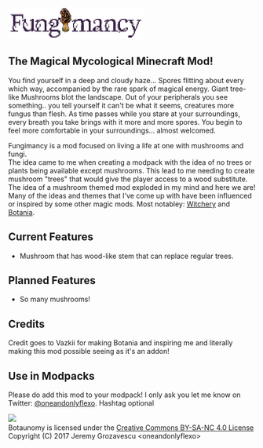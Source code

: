 ![](src/main/resources/assets/fungimancy/logo.png)  

## The Magical Mycological Minecraft Mod!

You find yourself in a deep and cloudy haze... Spores flitting about every which 
way, accompanied by the rare spark of magical energy.  Giant tree-like Mushrooms 
blot the landscape.  Out of your peripherals you see something.. you tell 
yourself it can't be what it seems, creatures more fungus than flesh.  As time 
passes while you stare at your surroundings, every breath you take brings with 
it more and more spores.  You begin to feel more comfortable in your 
surroundings... almost welcomed. 

Fungimancy is a mod focused on living a life at one with mushrooms and fungi.  
The idea came to me when creating a modpack with the idea of no trees or plants 
being available except mushrooms.  This lead to me needing to create mushroom 
"trees" that would give the player access to a wood substitute. The idea of a 
mushroom themed mod exploded in my mind and here we are!  Many of the ideas and 
themes that I've come up with have been influenced or inspired by some other 
magic mods.  Most notabley: [Witchery](https://sites.google.com/site/witcherymod/) 
and [Botania](http://botaniamod.net/).

## Current Features

* Mushroom that has wood-like stem that can replace regular trees.

## Planned Features

* So many mushrooms!

## Credits

Credit goes to Vazkii for making Botania and inspiring me and literally making 
this mod possible seeing as it's an addon!

## Use in Modpacks

Please do add this mod to your modpack! I only ask you let me know on Twitter: 
[@oneandonlyflexo](https://twitter.com/oneandonlyflexo). Hashtag optional



![](https://i.creativecommons.org/l/by-nc-sa/4.0/88x31.png)  
Botaunomy is licensed under the [Creative Commons BY-SA-NC 4.0 License](https://creativecommons.org/licenses/by-nc-sa/4.0/)  
Copyright (C) 2017 Jeremy Grozavescu \<oneandonlyflexo>